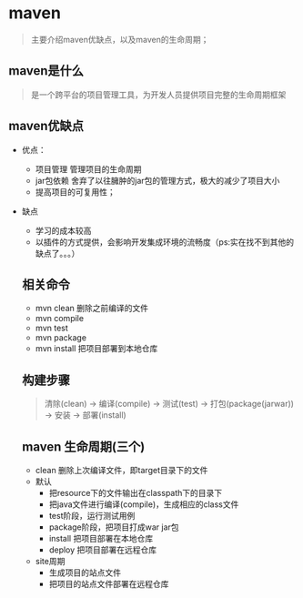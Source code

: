# maven
> 主要介绍maven优缺点，以及maven的生命周期；

## maven是什么
> 是一个跨平台的项目管理工具，为开发人员提供项目完整的生命周期框架

## maven优缺点
- 优点：
  * 项目管理 管理项目的生命周期
  * jar包依赖 舍弃了以往臃肿的jar包的管理方式，极大的减少了项目大小
  * 提高项目的可复用性；
- 缺点
  * 学习的成本较高 
  * 以插件的方式提供，会影响开发集成环境的流畅度（ps:实在找不到其他的缺点了。。。）

  ## 相关命令
  - mvn clean  删除之前编译的文件
  - mvn compile 
  - mvn test
  - mvn package 
  - mvn install 把项目部署到本地仓库

  ## 构建步骤
  >  清除(clean) -> 编译(compile) -> 测试(test) -> 打包(package(jarwar)) -> 安装 -> 部署(install)

  ## maven 生命周期(三个)
  - clean 删除上次编译文件，即target目录下的文件
  - 默认 
    * 把resource下的文件输出在classpath下的目录下
    * 把java文件进行编译(compile)，生成相应的class文件
    * test阶段，运行测试用例
    * package阶段，把项目打成war jar包
    * install 把项目部署在本地仓库
    * deploy  把项目部署在远程仓库
  - site周期
    * 生成项目的站点文件
    * 把项目的站点文件部署在远程仓库